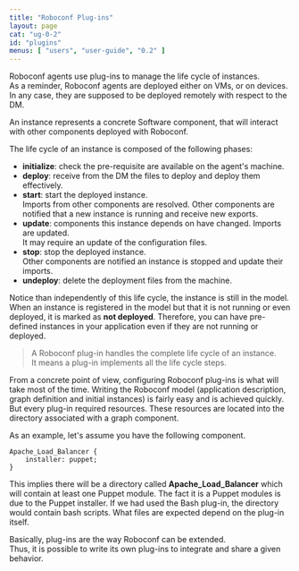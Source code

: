 ```yaml
---
title: "Roboconf Plug-ins"
layout: page
cat: "ug-0-2"
id: "plugins"
menus: [ "users", "user-guide", "0.2" ]
---
```


Roboconf agents use plug-ins to manage the life cycle of instances.  
As a reminder, Roboconf agents are deployed either on VMs, or on devices. In any
case, they are supposed to be deployed remotely with respect to the DM.

An instance represents a concrete Software component, that will interact
with other components deployed with Roboconf.

The life cycle of an instance is composed of the following phases:

* **initialize**: check the pre-requisite are available on the agent's machine.
* **deploy**: receive from the DM the files to deploy and deploy them effectively.
* **start**: start the deployed instance.  
  Imports from other components are resolved.
  Other components are notified that a new instance is running and receive new exports.
* **update**: components this instance depends on have changed. Imports are updated.  
  It may require an update of the configuration files.
* **stop**: stop the deployed instance.  
  Other components are notified an instance is stopped and update their imports.
* **undeploy**: delete the deployment files from the machine.

Notice than independently of this life cycle, the instance is still in the model.  
When an instance is registered in the model but that it is not running or even deployed, it
is marked as **not deployed**. Therefore, you can have pre-defined instances in your application
even if they are not running or deployed.

> A Roboconf plug-in handles the complete life cycle of an instance.  
> It means a plug-in implements all the life cycle steps.

From a concrete point of view, configuring Roboconf plug-ins is what will take most of the time.
Writing the Roboconf model (application description, graph definition and initial instances) is fairly
easy and is achieved quickly. But every plug-in required resources. These resources are located into the
directory associated with a graph component.

As an example, let's assume you have the following component.

	Apache_Load_Balancer {
		installer: puppet;
	}

This implies there will be a directory called **Apache_Load_Balancer** which will contain at least
one Puppet module. The fact it is a Puppet modules is due to the Puppet installer. If we had used the
Bash plug-in, the directory would contain bash scripts. What files are expected depend on the plug-in itself.

Basically, plug-ins are the way Roboconf can be extended.  
Thus, it is possible to write its own plug-ins to integrate and share a given behavior.
